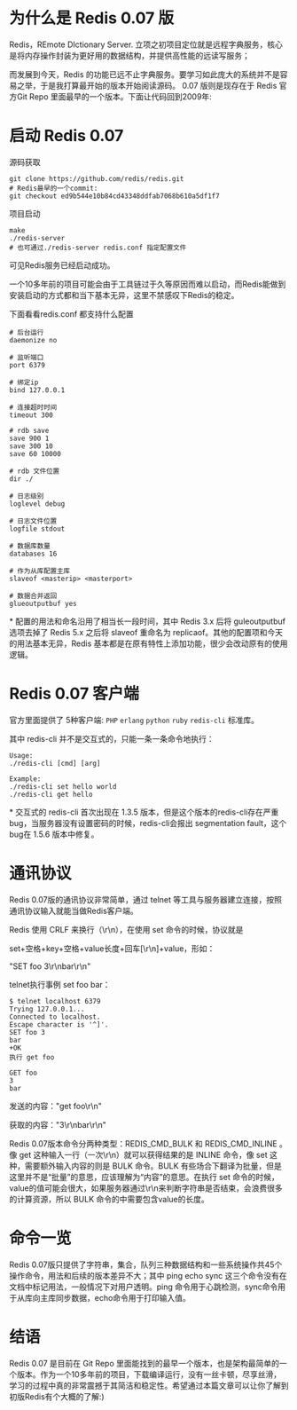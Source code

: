 # 为什么是 Redis 0.07 版
Redis，REmote DIctionary Server. 立项之初项目定位就是远程字典服务，核心是将内存操作封装为更好用的数据结构，并提供高性能的远读写服务；

而发展到今天，Redis 的功能已远不止字典服务。要学习如此庞大的系统并不是容易之举，于是我打算最开始的版本开始阅读源码。 0.07 版则是现存在于 Redis 官方Git Repo 里面最早的一个版本。下面让代码回到2009年:

# 启动 Redis 0.07
源码获取

    git clone https://github.com/redis/redis.git
    # Redis最早的一个commit:
    git checkout ed9b544e10b84cd43348ddfab7068b610a5df1f7
项目启动

    make
    ./redis-server
    # 也可通过./redis-server redis.conf 指定配置文件

可见Redis服务已经启动成功。

一个10多年前的项目可能会由于工具链过于久等原因而难以启动，而Redis能做到安装启动的方式都和当下基本无异，这里不禁感叹下Redis的稳定。

下面看看redis.conf 都支持什么配置

    # 后台运行
    daemonize no

    # 监听端口
    port 6379

    # 绑定ip
    bind 127.0.0.1

    # 连接超时时间
    timeout 300

    # rdb save
    save 900 1
    save 300 10
    save 60 10000

    # rdb 文件位置
    dir ./

    # 日志级别
    loglevel debug

    # 日志文件位置
    logfile stdout

    # 数据库数量
    databases 16

    # 作为从库配置主库
    slaveof <masterip> <masterport>

    # 数据合并返回
    glueoutputbuf yes


\* 配置的用法和命名沿用了相当长一段时间，其中 Redis 3.x 后将 guleoutputbuf 选项去掉了 Redis 5.x 之后将 slaveof 重命名为 replicaof。其他的配置项和今天的用法基本无异，Redis 基本都是在原有特性上添加功能，很少会改动原有的使用逻辑。

# Redis 0.07 客户端
官方里面提供了 5种客户端: `PHP` `erlang` `python` `ruby` `redis-cli` 标准库。

其中 redis-cli 并不是交互式的，只能一条一条命令地执行：

    Usage:
    ./redis-cli [cmd] [arg]

    Example:
    ./redis-cli set hello world
    ./redis-cli get hello

\* 交互式的 redis-cli 首次出现在 1.3.5 版本，但是这个版本的redis-cli存在严重bug，当服务器没有设置密码的时候，redis-cli会报出 segmentation fault，这个bug在 1.5.6 版本中修复。

# 通讯协议
Redis 0.07版的通讯协议非常简单，通过 telnet 等工具与服务器建立连接，按照通讯协议输入就能当做Redis客户端。

Redis 使用 CRLF 来换行（\r\n），在使用 set 命令的时候，协议就是

set+空格+key+空格+value长度+回车[\r\n]+value，形如：

"SET foo 3\r\nbar\r\n"

telnet执行事例 set foo bar：

    $ telnet localhost 6379
    Trying 127.0.0.1...
    Connected to localhost.
    Escape character is '^]'.
    SET foo 3  
    bar
    +OK
    执行 get foo

    GET foo
    3
    bar

发送的内容："get foo\r\n" 

获取的内容："3\r\nbar\r\n"

Redis 0.07版本命令分两种类型：REDIS_CMD_BULK 和 REDIS_CMD_INLINE 。像 get 这种输入一行（一次\r\n）就可以获得结果的是 INLINE 命令，像 set 这种，需要额外输入内容的则是 BULK 命令。BULK 有些场合下翻译为批量，但是这里并不是“批量”的意思，应该理解为“内容”的意思。在执行 set 命令的时候，value的值可能会很大，如果服务器通过\r\n来判断字符串是否结束，会浪费很多的计算资源，所以 BULK 命令的中需要包含value的长度。

# 命令一览

Redis 0.07版只提供了字符串，集合，队列三种数据结构和一些系统操作共45个操作命令，用法和后续的版本差异不大；其中 ping echo sync 这三个命令没有在文档中标记用法，一般情况下对用户透明。ping 命令用于心跳检测，sync命令用于从库向主库同步数据，echo命令用于打印输入值。

# 结语
Redis 0.07 是目前在 Git Repo 里面能找到的最早一个版本，也是架构最简单的一个版本。作为一个10多年前的项目，下载编译运行，没有一丝卡顿，尽享丝滑，学习的过程中真的非常震撼于其简洁和稳定性。希望通过本篇文章可以让你了解到初版Redis有个大概的了解:)